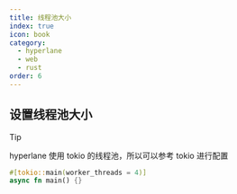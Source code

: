 ```yaml
---
title: 线程池大小
index: true
icon: book
category:
  - hyperlane
  - web
  - rust
order: 6
---
```


## 设置线程池大小

> [!tip]
> hyperlane 使用 tokio 的线程池，所以可以参考 tokio 进行配置

```rust
#[tokio::main(worker_threads = 4)]
async fn main() {}
```

<Bottom />

